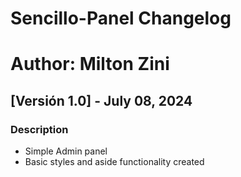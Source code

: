 # Sencillo-Panel Changelog
# Author: Milton Zini

## [Versión 1.0] - July 08, 2024

### Description
- Simple Admin panel
- Basic styles and aside functionality created



